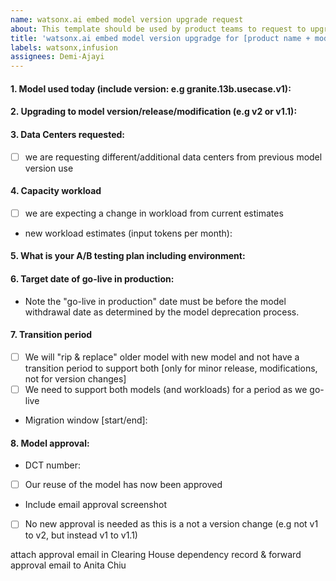 ```yaml
---
name: watsonx.ai embed model version upgrade request
about: This template should be used by product teams to request to upgrade to a newer version of a model hosted on watsonx.ai 
title: 'watsonx.ai embed model version upgradge for [product name + model version]'
labels: watsonx,infusion
assignees: Demi-Ajayi 
---
```


#### 1. Model used today (include version: e.g granite.13b.usecase.v1):

#### 2. Upgrading to model version/release/modification (e.g v2 or v1.1):  

#### 3. Data Centers requested:

- [ ] we are requesting different/additional data centers from previous model version use

#### 4. Capacity workload

- [ ] we are expecting a change in workload from current estimates
- new workload estimates (input tokens per month):

#### 5. What is your A/B testing plan including environment:

#### 6. Target date of go-live in production:

- Note the "go-live in production" date must be before the model withdrawal date as determined by the model deprecation process.

#### 7. Transition period
- [ ] We will "rip & replace" older model with new model and not have a transition period to support both [only for minor release, modifications, not for version changes]
- [ ] We need to support both models (and workloads) for a period as we go-live
- Migration window [start/end]:

#### 8. Model approval:
- DCT number: 
- [ ] Our reuse of the model has now been approved
- Include email approval screenshot
- [ ] No new approval is needed as this is a not a version change (e.g not v1 to v2, but instead v1 to v1.1)


attach approval email in Clearing House dependency record & forward approval email to Anita Chiu
